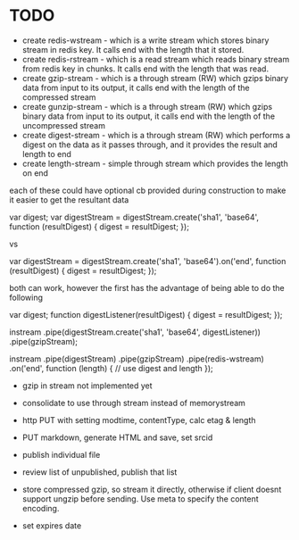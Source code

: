 # TODO

 - create redis-wstream - which is a write stream which stores binary stream in redis key. It calls end with the length that it stored.
 - create redis-rstream - which is a read stream which reads binary stream from redis key in chunks. It calls end with the length that was read.
 - create gzip-stream - which is a through stream (RW) which gzips binary data from input to its output, it calls end with the length of the compressed stream
 - create gunzip-stream - which is a through stream (RW) which gzips binary data from input to its output, it calls end with the length of the uncompressed stream
 - create digest-stream - which is a through stream (RW) which performs a digest on the data as it passes through, and it provides the result and length to end
 - create length-stream - simple through stream which provides the length on end

 each of these could have optional cb provided during construction to make it easier to get the resultant data

 var digest;
 var digestStream = digestStream.create('sha1', 'base64', function (resultDigest) {
   digest = resultDigest;
});

 vs

 var digestStream = digestStream.create('sha1', 'base64').on('end', function (resultDigest) {
   digest = resultDigest;
 });


both can work, however the first has the advantage of being able to do the following

var digest;
function digestListener(resultDigest) {
  digest = resultDigest;
});

instream
  .pipe(digestStream.create('sha1', 'base64', digestListener))
  .pipe(gzipStream);


 instream
   .pipe(digestStream)
   .pipe(gzipStream)
   .pipe(redis-wstream)
   .on('end', function (length) {
     // use digest and length
   });



 - gzip in stream not implemented yet
 - consolidate to use through stream instead of memorystream

 - http PUT with setting modtime, contentType, calc etag & length
 - PUT markdown, generate HTML and save, set srcid
 - publish individual file
 - review list of unpublished, publish that list
 - store compressed gzip, so stream it directly, otherwise if client doesnt support ungzip before sending. Use meta to specify the content encoding.
 - set expires date
